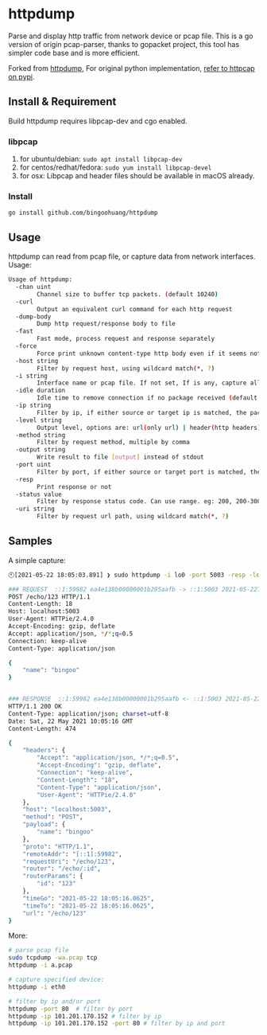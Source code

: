 # httpdump

Parse and display http traffic from network device or pcap file. This is a go version of origin pcap-parser, thanks to
gopacket project, this tool has simpler code base and is more efficient.

Forked from [httpdump](https://github.com/hsiafan/httpdump), For original python
implementation, [refer to httpcap on pypi](https://pypi.org/project/httpcap/).

## Install & Requirement

Build httpdump requires libpcap-dev and cgo enabled.

### libpcap

1. for ubuntu/debian: `sudo apt install libpcap-dev`
1. for centos/redhat/fedora: `sudo yum install libpcap-devel`
1. for osx: Libpcap and header files should be available in macOS already.

### Install

`go install github.com/bingoohuang/httpdump`

## Usage

httpdump can read from pcap file, or capture data from network interfaces. Usage:

```sh
Usage of httpdump:
  -chan uint
        Channel size to buffer tcp packets. (default 10240)
  -curl
        Output an equivalent curl command for each http request
  -dump-body
        Dump http request/response body to file
  -fast
        Fast mode, process request and response separately
  -force
        Force print unknown content-type http body even if it seems not to be text content
  -host string
        Filter by request host, using wildcard match(*, ?)
  -i string
        Interface name or pcap file. If not set, If is any, capture all interface traffics (default "any")
  -idle duration
        Idle time to remove connection if no package received (default 4m0s)
  -ip string
        Filter by ip, if either source or target ip is matched, the packet will be processed
  -level string
        Output level, options are: url(only url) | header(http headers) | all(headers, and textuary http body) (default "header")
  -method string
        Filter by request method, multiple by comma
  -output string
        Write result to file [output] instead of stdout
  -port uint
        Filter by port, if either source or target port is matched, the packet will be processed.
  -resp
        Print response or not
  -status value
        Filter by response status code. Can use range. eg: 200, 200-300 or 200:300-400
  -uri string
        Filter by request url path, using wildcard match(*, ?)
```

## Samples

A simple capture:

```sh
🕙[2021-05-22 18:05:03.891] ❯ sudo httpdump -i lo0 -port 5003 -resp -level all

### REQUEST  ::1:59982 ea4e138b00000001b295aafb -> ::1:5003 2021-05-22T18:05:16.065566+08:00
POST /echo/123 HTTP/1.1
Content-Length: 18
Host: localhost:5003
User-Agent: HTTPie/2.4.0
Accept-Encoding: gzip, deflate
Accept: application/json, */*;q=0.5
Connection: keep-alive
Content-Type: application/json

{
    "name": "bingoo"
}


### RESPONSE  ::1:59982 ea4e138b00000001b295aafb <- ::1:5003 2021-05-22T18:05:16.065566+08:00 - 2021-05-22T18:05:16.065566+08:00 = 0s
HTTP/1.1 200 OK
Content-Type: application/json; charset=utf-8
Date: Sat, 22 May 2021 10:05:16 GMT
Content-Length: 474

{
    "headers": {
        "Accept": "application/json, */*;q=0.5",
        "Accept-Encoding": "gzip, deflate",
        "Connection": "keep-alive",
        "Content-Length": "18",
        "Content-Type": "application/json",
        "User-Agent": "HTTPie/2.4.0"
    },
    "host": "localhost:5003",
    "method": "POST",
    "payload": {
        "name": "bingoo"
    },
    "proto": "HTTP/1.1",
    "remoteAddr": "[::1]:59982",
    "requestUri": "/echo/123",
    "router": "/echo/:id",
    "routerParams": {
        "id": "123"
    },
    "timeGo": "2021-05-22 18:05:16.0625",
    "timeTo": "2021-05-22 18:05:16.0625",
    "url": "/echo/123"
}
```

More:

```sh
# parse pcap file
sudo tcpdump -wa.pcap tcp
httpdump -i a.pcap

# capture specified device:
httpdump -i eth0

# filter by ip and/or port
httpdump -port 80  # filter by port
httpdump -ip 101.201.170.152 # filter by ip
httpdump -ip 101.201.170.152 -port 80 # filter by ip and port
```

